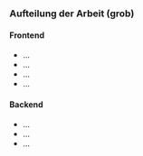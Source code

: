 ### Aufteilung der Arbeit (grob)

#### Frontend
- ...
- ...
- ...
- ...

#### Backend
- ...
- ...
- ...
